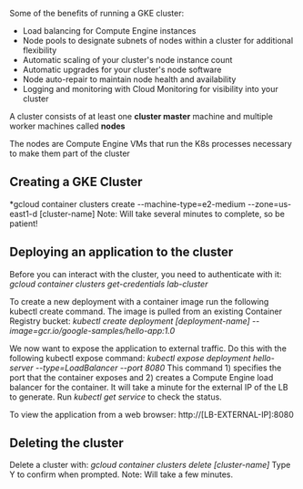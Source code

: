 
Some of the benefits of running a GKE cluster:
- Load balancing for Compute Engine instances
- Node pools to designate subnets of nodes within a cluster for additional flexibility
- Automatic scaling of your cluster's node instance count
- Automatic upgrades for your cluster's node software
- Node auto-repair to maintain node health and availability
- Logging and monitoring with Cloud Monitoring for visibility into your cluster

A cluster consists of at least one **cluster master** machine and multiple worker machines called **nodes**

The nodes are Compute Engine VMs that run the K8s processes necessary to make them part of the cluster

## Creating a GKE Cluster

*gcloud container clusters create --machine-type=e2-medium --zone=us-east1-d [cluster-name]
Note: Will take several minutes to complete, so be patient!

## Deploying an application to the cluster

Before you can interact with the cluster, you need to authenticate with it:
*gcloud container clusters get-credentials lab-cluster*

To create a new deployment with a container image run the following kubectl create command. The image is pulled from an existing Container Registry bucket:
*kubectl create deployment [deployment-name] --image=gcr.io/google-samples/hello-app:1.0*

We now want to expose the application to external traffic. Do this with the following kubectl expose command:
*kubectl expose deployment hello-server --type=LoadBalancer --port 8080*
This command 1) specifies the port that the container exposes and 2) creates a Compute Engine load balancer for the container. It will take a minute for the external IP of the LB to generate. Run *kubectl get service* to check the status.

To view the application from a web browser:
http://[LB-EXTERNAL-IP]:8080
## Deleting the cluster

Delete a cluster with:
*gcloud container clusters delete [cluster-name]*
Type Y to confirm when prompted.
Note: Will take a few minutes.